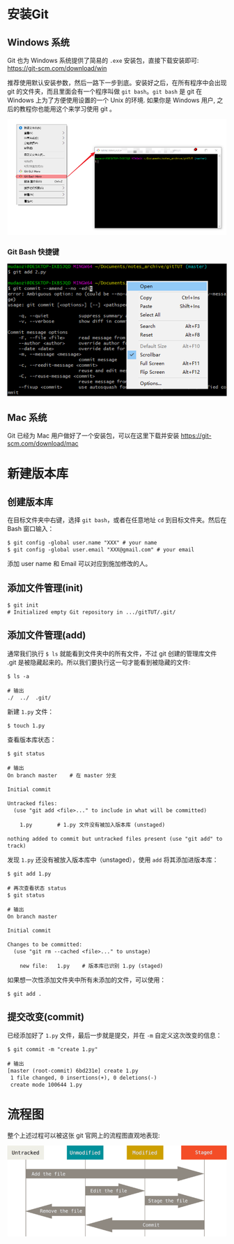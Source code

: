 # 安装Git

## Windows 系统
Git 也为 Windows 系统提供了简易的 `.exe` 安装包，直接下载安装即可: https://git-scm.com/download/win

推荐使用默认安装参数，然后一路下一步到底。安装好之后，在所有程序中会出现 git 的文件夹，而且里面会有一个程序叫做 `git bash`。`git bash` 是 git 在 Windows 上为了方便使用设置的一个 Unix 的环境. 如果你是 Windows 用户, 之后的教程你也能用这个来学习使用 git 。

![](..\Image\1-1-1.png)

### Git Bash 快捷键

![](..\Image\1-1-2.png)

## Mac 系统

Git 已经为 Mac 用户做好了一个安装包，可以在这里下载并安装 https://git-scm.com/download/mac


# 新建版本库

## 创建版本库

在目标文件夹中右键，选择 `git bash`，或者在任意地址 `cd` 到目标文件夹。然后在 Bash 窗口输入：

```
$ git config -global user.name "XXX" # your name
$ git config -global user.email "XXX@gmail.com" # your email
```

添加 user name 和 Email 可以对应到施加修改的人。

## 添加文件管理(init)

```
$ git init
# Initialized empty Git repository in .../gitTUT/.git/
```

## 添加文件管理(add)

通常我们执行 `$ ls` 就能看到文件夹中的所有文件，不过 git 创建的管理库文件 .git 是被隐藏起来的。所以我们要执行这一句才能看到被隐藏的文件:

```
$ ls -a

# 输出
./  ../  .git/
```

新建 `1.py` 文件：
```
$ touch 1.py
```

查看版本库状态：
```
$ git status

# 输出
On branch master    # 在 master 分支

Initial commit

Untracked files:    
  (use "git add <file>..." to include in what will be committed)

	1.py        # 1.py 文件没有被加入版本库 (unstaged)

nothing added to commit but untracked files present (use "git add" to track)
```


发现 `1.py` 还没有被放入版本库中（unstaged），使用 `add` 将其添加进版本库：
```
$ git add 1.py

# 再次查看状态 status
$ git status

# 输出
On branch master

Initial commit

Changes to be committed:
  (use "git rm --cached <file>..." to unstage)

	new file:   1.py    # 版本库已识别 1.py (staged)
```

如果想一次性添加文件夹中所有未添加的文件，可以使用：
```
$ git add .
```

## 提交改变(commit)

已经添加好了 `1.py` 文件，最后一步就是提交，并在 `-m` 自定义这次改变的信息：
```
$ git commit -m "create 1.py"

# 输出
[master (root-commit) 6bd231e] create 1.py
 1 file changed, 0 insertions(+), 0 deletions(-)
 create mode 100644 1.py
```

# 流程图
整个上述过程可以被这张 git 官网上的流程图直观地表现:

![](..\Image\1-2-1.png)


